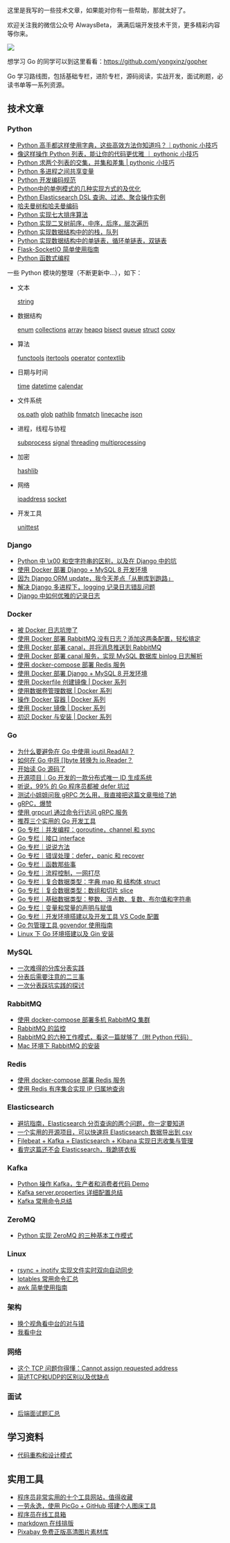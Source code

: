 这里是我写的一些技术文章，如果能对你有一些帮助，那就太好了。

欢迎关注我的微信公众号 AlwaysBeta， 满满后端开发技术干货，更多精彩内容等你来。

![](https://ww1.sinaimg.cn/large/0061a0TTgy1gaqr087j9xj3076076wex.jpg)

想学习 Go 的同学可以到这里看看：https://github.com/yongxinz/gopher

Go 学习路线图，包括基础专栏，进阶专栏，源码阅读，实战开发，面试刷题，必读书单等一系列资源。

## 技术文章

### Python

- [Python 高手都这样使用字典，这些高效方法你知道吗？｜pythonic 小技巧](<https://github.com/yongxinz/tech-blog/blob/master/python/Python%20%E9%AB%98%E6%89%8B%E9%83%BD%E8%BF%99%E6%A0%B7%E4%BD%BF%E7%94%A8%E5%AD%97%E5%85%B8%EF%BC%8C%E8%BF%99%E4%BA%9B%E6%96%B9%E6%B3%95%E4%BD%A0%E9%83%BD%E7%9F%A5%E9%81%93%E5%90%97%EF%BC%9F%EF%BD%9Cpythonic%20%E5%B0%8F%E6%8A%80%E5%B7%A7.md>)
- [像这样操作 Python 列表，能让你的代码更优雅 ｜ pythonic 小技巧](<https://github.com/yongxinz/tech-blog/blob/master/python/%E5%83%8F%E8%BF%99%E6%A0%B7%E6%93%8D%E4%BD%9C%20Python%20%E5%88%97%E8%A1%A8%EF%BC%8C%E8%83%BD%E8%AE%A9%E4%BD%A0%E7%9A%84%E4%BB%A3%E7%A0%81%E6%9B%B4%E4%BC%98%E9%9B%85%20%EF%BD%9C%20pythonic%20%E5%B0%8F%E6%8A%80%E5%B7%A7.md>)
- [Python 求两个列表的交集，并集和差集 | pythonic 小技巧](<https://github.com/yongxinz/tech-blog/blob/master/python/Python%20%E6%B1%82%E4%B8%A4%E4%B8%AA%E5%88%97%E8%A1%A8%E7%9A%84%E4%BA%A4%E9%9B%86%EF%BC%8C%E5%B9%B6%E9%9B%86%E5%92%8C%E5%B7%AE%E9%9B%86%20%20pythonic%20%E5%B0%8F%E6%8A%80%E5%B7%A7.md>)
- [Python 多进程之间共享变量](<https://github.com/yongxinz/tech-blog/blob/master/python/Python 多进程之间共享变量.md>)
- [Python 开发编码规范](<https://github.com/yongxinz/tech-blog/blob/master/python/Python%20%E5%BC%80%E5%8F%91%E7%BC%96%E7%A0%81%E8%A7%84%E8%8C%83.md>)
- [Python中的单例模式的几种实现方式的及优化](https://www.cnblogs.com/huchong/p/8244279.html)
- [Python Elasticsearch DSL 查询、过滤、聚合操作实例](<https://github.com/yongxinz/tech-blog/blob/master/Python%20Elasticsearch%20DSL%20%E6%9F%A5%E8%AF%A2%E3%80%81%E8%BF%87%E6%BB%A4%E3%80%81%E8%81%9A%E5%90%88%E6%93%8D%E4%BD%9C%E5%AE%9E%E4%BE%8B.md>)
- [哈夫曼树和哈夫曼编码](<https://github.com/yongxinz/tech-blog/blob/master/%E5%93%88%E5%A4%AB%E6%9B%BC%E6%A0%91%E5%92%8C%E5%93%88%E5%A4%AB%E6%9B%BC%E7%BC%96%E7%A0%81.md>)
- [Python 实现七大排序算法](<https://github.com/yongxinz/tech-blog/blob/master/python/Python%20%E5%AE%9E%E7%8E%B0%E4%B8%83%E5%A4%A7%E6%8E%92%E5%BA%8F%E7%AE%97%E6%B3%95.md>)
- [Python 实现二叉树前序，中序，后序，层次遍历](<https://github.com/yongxinz/tech-blog/blob/master/python/Python%20%E5%AE%9E%E7%8E%B0%E4%BA%8C%E5%8F%89%E6%A0%91%E5%89%8D%E5%BA%8F%EF%BC%8C%E4%B8%AD%E5%BA%8F%EF%BC%8C%E5%90%8E%E5%BA%8F%EF%BC%8C%E5%B1%82%E6%AC%A1%E9%81%8D%E5%8E%86.md>)
- [Python 实现数据结构中的的栈，队列](<https://github.com/yongxinz/tech-blog/blob/master/python/Python%20%E5%AE%9E%E7%8E%B0%E6%95%B0%E6%8D%AE%E7%BB%93%E6%9E%84%E4%B8%AD%E7%9A%84%E7%9A%84%E6%A0%88%EF%BC%8C%E9%98%9F%E5%88%97.md>)
- [Python 实现数据结构中的单链表，循环单链表，双链表](<https://github.com/yongxinz/tech-blog/blob/master/python/Python%20%E5%AE%9E%E7%8E%B0%E6%95%B0%E6%8D%AE%E7%BB%93%E6%9E%84%E4%B8%AD%E7%9A%84%E5%8D%95%E9%93%BE%E8%A1%A8%EF%BC%8C%E5%BE%AA%E7%8E%AF%E5%8D%95%E9%93%BE%E8%A1%A8%EF%BC%8C%E5%8F%8C%E9%93%BE%E8%A1%A8.md>)
- [Flask-SocketIO 简单使用指南](https://github.com/yongxinz/tech-blog/blob/master/Flask-SocketIO%20%E7%AE%80%E5%8D%95%E4%BD%BF%E7%94%A8%E6%8C%87%E5%8D%97.md)
- [Python 函数式编程](https://github.com/yongxinz/tech-blog/blob/master/Python%20%E5%87%BD%E6%95%B0%E5%BC%8F%E7%BC%96%E7%A8%8B.md)

一些 Python 模块的整理（不断更新中...），如下：

- 文本

  [string](https://github.com/yongxinz/tech-blog/blob/master/python-module/%E6%AF%8F%E5%91%A8%E4%B8%80%E4%B8%AA%20Python%20%E6%A8%A1%E5%9D%97%20string.md)

- 数据结构

  [enum][1]   [collections][2]   [array][3]   [heapq][4]   [bisect][5] [queue][6]   [struct][7] [copy][8]

- 算法

  [functools][9] [itertools][10]       [operator][11] 	[contextlib](https://github.com/yongxinz/tech-blog/blob/master/python-module/%E6%AF%8F%E5%91%A8%E4%B8%80%E4%B8%AA%20Python%20%E6%A8%A1%E5%9D%97%20contextlib.md)

- 日期与时间

  [time][12]   [datetime][13] [calendar][14]

- 文件系统

  [os.path](https://github.com/yongxinz/tech-blog/blob/master/python-module/%E6%AF%8F%E5%91%A8%E4%B8%80%E4%B8%AA%20Python%20%E6%A8%A1%E5%9D%97%20os.path.md)	[glob](https://github.com/yongxinz/tech-blog/blob/master/python-module/%E6%AF%8F%E5%91%A8%E4%B8%80%E4%B8%AA%20Python%20%E6%A8%A1%E5%9D%97%20glob.md)	[pathlib](https://github.com/yongxinz/tech-blog/blob/master/python-module/%E6%AF%8F%E5%91%A8%E4%B8%80%E4%B8%AA%20Python%20%E6%A8%A1%E5%9D%97%20pathlib.md)	[fnmatch](https://github.com/yongxinz/tech-blog/blob/master/python-module/%E6%AF%8F%E5%91%A8%E4%B8%80%E4%B8%AA%20Python%20%E6%A8%A1%E5%9D%97%20fnmatch.md)	[linecache](https://github.com/yongxinz/tech-blog/blob/master/python-module/%E6%AF%8F%E5%91%A8%E4%B8%80%E4%B8%AA%20Python%20%E6%A8%A1%E5%9D%97%20linecache.md)	[json](<https://github.com/yongxinz/tech-blog/blob/master/python-module/%E6%AF%8F%E5%91%A8%E4%B8%80%E4%B8%AA%20Python%20%E6%A8%A1%E5%9D%97%20json.md>)

- 进程，线程与协程

  [subprocess][15]   [signal][16] [threading][17]   [multiprocessing][18]

- 加密

  [hashlib](https://github.com/yongxinz/tech-blog/blob/master/python-module/%E6%AF%8F%E5%91%A8%E4%B8%80%E4%B8%AA%20Python%20%E6%A8%A1%E5%9D%97%20hashlib.md)

- 网络

  [ipaddress][19] [socket][20]

- 开发工具

  [unittest][21]

### Django

- [Python 中 \x00 和空字符串的区别，以及在 Django 中的坑](https://github.com/yongxinz/tech-blog/blob/master/django/Python%20%E4%B8%AD%20x00%20%E5%92%8C%E7%A9%BA%E5%AD%97%E7%AC%A6%E4%B8%B2%E7%9A%84%E5%8C%BA%E5%88%AB%EF%BC%8C%E4%BB%A5%E5%8F%8A%E5%9C%A8%20Django%20%E4%B8%AD%E7%9A%84%E5%9D%91.md)
- [使用 Docker 部署 Django + MySQL 8 开发环境](<https://github.com/yongxinz/tech-blog/blob/master/docker/使用 Docker 部署 Django %2B MySQL 8 开发环境.md>)
- [因为 Django ORM update，我今天差点「从删库到跑路」](<https://github.com/yongxinz/tech-blog/blob/master/django/因为 Django ORM update，我今天差点「从删库到跑路」.md>)
- [解决 Django 多进程下，logging 记录日志错乱问题](<https://github.com/yongxinz/tech-blog/blob/master/django/%E8%A7%A3%E5%86%B3%20Django%20%E5%A4%9A%E8%BF%9B%E7%A8%8B%E4%B8%8B%EF%BC%8Clogging%20%E8%AE%B0%E5%BD%95%E6%97%A5%E5%BF%97%E6%B7%B7%E4%B9%B1%E9%97%AE%E9%A2%98.md>)
- [Django 中如何优雅的记录日志](<https://github.com/yongxinz/tech-blog/blob/master/django/Django%20%E4%B8%AD%E5%A6%82%E4%BD%95%E4%BC%98%E9%9B%85%E7%9A%84%E8%AE%B0%E5%BD%95%E6%97%A5%E5%BF%97.md>)

### Docker

- [被 Docker 日志坑惨了](https://mp.weixin.qq.com/s/3Tkc15dTCEDUAZaZ88pcSQ)
- [使用 Docker 部署 RabbitMQ 没有日志？添加这两条配置，轻松搞定](<https://github.com/yongxinz/tech-blog/blob/master/docker/%E4%BD%BF%E7%94%A8%20Docker%20%E9%83%A8%E7%BD%B2%20RabbitMQ%20%E6%B2%A1%E6%9C%89%E6%97%A5%E5%BF%97%EF%BC%9F%E6%B7%BB%E5%8A%A0%E8%BF%99%E4%B8%A4%E6%9D%A1%E9%85%8D%E7%BD%AE%EF%BC%8C%E8%BD%BB%E6%9D%BE%E6%90%9E%E5%AE%9A.md>)
- [使用 Docker 部署 canal，并将消息推送到 RabbitMQ](<https://github.com/yongxinz/tech-blog/blob/master/docker/%E4%BD%BF%E7%94%A8%20Docker%20%E9%83%A8%E7%BD%B2%20canal%EF%BC%8C%E5%B9%B6%E5%B0%86%E6%B6%88%E6%81%AF%E6%8E%A8%E9%80%81%E5%88%B0%20RabbitMQ.md>)
- [使用 Docker 部署 canal 服务，实现 MySQL 数据库 binlog 日志解析](<https://github.com/yongxinz/tech-blog/blob/master/docker/%E4%BD%BF%E7%94%A8%20Docker%20%E9%83%A8%E7%BD%B2%20canal%20%E6%9C%8D%E5%8A%A1%EF%BC%8C%E5%AE%9E%E7%8E%B0%20MySQL%20%E6%95%B0%E6%8D%AE%E5%BA%93%20binlog%20%E6%97%A5%E5%BF%97%E8%A7%A3%E6%9E%90.md>)
- [使用 docker-compose 部署 Redis 服务](<https://github.com/yongxinz/tech-blog/blob/master/docker/%E4%BD%BF%E7%94%A8%20docker-compose%20%E9%83%A8%E7%BD%B2%20Redis%20%E6%9C%8D%E5%8A%A1.md>)
- [使用 Docker 部署 Django + MySQL 8 开发环境](<https://github.com/yongxinz/tech-blog/blob/master/docker/使用 Docker 部署 Django %2B MySQL 8 开发环境.md>)
- [使用 Dockerfile 创建镜像 | Docker 系列](<https://github.com/yongxinz/tech-blog/blob/master/docker/使用 Dockerfile 创建镜像  Docker 系列.md>)
- [使用数据卷管理数据 | Docker 系列](<https://github.com/yongxinz/tech-blog/blob/master/docker/使用数据卷管理数据  Docker 系列.md>)
- [操作 Docker 容器 | Docker 系列](<https://github.com/yongxinz/tech-blog/blob/master/docker/操作 Docker 容器  Docker 系列.md>)
- [使用 Docker 镜像 | Docker 系列](<https://github.com/yongxinz/tech-blog/blob/master/docker/使用 Docker 镜像  Docker 系列.md>)
- [初识 Docker 与安装 | Docker 系列](<https://github.com/yongxinz/tech-blog/blob/master/docker/初识 Docker 与安装  Docker 系列.md>)

### Go

- [为什么要避免在 Go 中使用 ioutil.ReadAll？](https://mp.weixin.qq.com/s/e2A3ME4vhOK2S3hLEJtPsw)
- [如何在 Go 中将 []byte 转换为 io.Reader？](https://mp.weixin.qq.com/s/nFkob92GOs6Gp75pxA5wCQ)
- [开始读 Go 源码了](https://mp.weixin.qq.com/s/iPM-mPOepRuDqkBtcnG1ww)
- [开源项目｜Go 开发的一款分布式唯一 ID 生成系统](https://mp.weixin.qq.com/s/tCGYTlB4nJH1ClViFQJ6Cw)
- [听说，99% 的 Go 程序员都被 defer 坑过](https://mp.weixin.qq.com/s/1T6Z74Wri27Ap8skeJiyWQ)
- [测试小姐姐问我 gRPC 怎么用，我直接把这篇文章甩给了她](https://mp.weixin.qq.com/s/qdI2JqpMq6t2KN1byHaNCQ)
- [gRPC，爆赞](https://mp.weixin.qq.com/s/1Xbca4Dv0akonAZerrChgA)
- [使用 grpcurl 通过命令行访问 gRPC 服务](https://mp.weixin.qq.com/s/GShwcGCopXVmxCKnYf5FhA)
- [推荐三个实用的 Go 开发工具](<https://github.com/yongxinz/gopher/blob/main/blog/01-%E6%8E%A8%E8%8D%90%E4%B8%89%E4%B8%AA%E5%AE%9E%E7%94%A8%E7%9A%84%20Go%20%E5%BC%80%E5%8F%91%E5%B7%A5%E5%85%B7.md>)
- [Go 专栏｜并发编程：goroutine，channel 和 sync](https://mp.weixin.qq.com/s/VG4CSfT2OfxA6nfygWLSyw)
- [Go 专栏｜接口 interface](<https://github.com/yongxinz/gopher/blob/main/sc/09-%E6%8E%A5%E5%8F%A3%20interface.md>)
- [Go 专栏｜说说方法](<https://github.com/yongxinz/gopher/blob/main/sc/08-%E8%AF%B4%E8%AF%B4%E6%96%B9%E6%B3%95.md>)
- [Go 专栏｜错误处理：defer，panic 和 recover](<https://github.com/yongxinz/gopher/blob/main/sc/07-%E9%94%99%E8%AF%AF%E5%A4%84%E7%90%86%EF%BC%9Adefer%EF%BC%8Cpanic%20%E5%92%8C%20recover.md>)
- [Go 专栏｜函数那些事](<https://github.com/yongxinz/gopher/blob/main/sc/06-%E5%87%BD%E6%95%B0%E9%82%A3%E4%BA%9B%E4%BA%8B.md>)
- [Go 专栏｜流程控制，一网打尽](<https://github.com/yongxinz/gopher/blob/main/sc/05-%E6%B5%81%E7%A8%8B%E6%8E%A7%E5%88%B6%EF%BC%8C%E4%B8%80%E7%BD%91%E6%89%93%E5%B0%BD.md>)
- [Go 专栏｜复合数据类型：字典 map 和 结构体 struct](<https://github.com/yongxinz/gopher/blob/main/sc/04-%E5%A4%8D%E5%90%88%E6%95%B0%E6%8D%AE%E7%B1%BB%E5%9E%8B%EF%BC%9A%E5%AD%97%E5%85%B8%20map%20%E5%92%8C%20%E7%BB%93%E6%9E%84%E4%BD%93%20struct.md>)
- [Go 专栏｜复合数据类型：数组和切片 slice](<https://github.com/yongxinz/gopher/blob/main/sc/03-%E5%A4%8D%E5%90%88%E6%95%B0%E6%8D%AE%E7%B1%BB%E5%9E%8B%EF%BC%9A%E6%95%B0%E7%BB%84%E5%92%8C%E5%88%87%E7%89%87%20slice.md>)
- [Go 专栏｜基础数据类型：整数、浮点数、复数、布尔值和字符串](<https://github.com/yongxinz/gopher/blob/main/sc/02-%E5%9F%BA%E7%A1%80%E6%95%B0%E6%8D%AE%E7%B1%BB%E5%9E%8B%EF%BC%9A%E6%95%B4%E6%95%B0%E3%80%81%E6%B5%AE%E7%82%B9%E6%95%B0%E3%80%81%E5%A4%8D%E6%95%B0%E3%80%81%E5%B8%83%E5%B0%94%E5%80%BC%E5%92%8C%E5%AD%97%E7%AC%A6%E4%B8%B2.md>)
- [Go 专栏｜变量和常量的声明与赋值](<https://github.com/yongxinz/gopher/blob/main/sc/01-%E5%8F%98%E9%87%8F%E5%92%8C%E5%B8%B8%E9%87%8F%E7%9A%84%E5%A3%B0%E6%98%8E%E4%B8%8E%E8%B5%8B%E5%80%BC.md>)
- [Go 专栏｜开发环境搭建以及开发工具 VS Code 配置](<https://github.com/yongxinz/gopher/blob/main/sc/00-%E5%BC%80%E5%8F%91%E7%8E%AF%E5%A2%83%E6%90%AD%E5%BB%BA%E4%BB%A5%E5%8F%8A%E5%BC%80%E5%8F%91%E5%B7%A5%E5%85%B7%20VS%20Code%20%E9%85%8D%E7%BD%AE.md>)
- [Go 包管理工具 govendor 使用指南](https://github.com/yongxinz/tech-blog/blob/master/Go%20%E5%8C%85%E7%AE%A1%E7%90%86%E5%B7%A5%E5%85%B7%20govendor%20%E4%BD%BF%E7%94%A8%E6%8C%87%E5%8D%97.md)
- [Linux 下 Go 环境搭建以及 Gin 安装][23]

### MySQL

- [一次难得的分库分表实践](https://crossoverjie.top/2019/07/24/framework-design/sharding-db-03/)
- [分表后需要注意的二三事](https://crossoverjie.top/2019/06/13/framework-design/sharding-db-02/)
- [一次分表踩坑实践的探讨](https://crossoverjie.top/2019/04/16/framework-design/sharding-db/)

### RabbitMQ

- [使用 docker-compose 部署多机 RabbitMQ 集群](<https://github.com/yongxinz/tech-blog/blob/master/rabbitmq/%E4%BD%BF%E7%94%A8%20docker-compose%20%E9%83%A8%E7%BD%B2%20RabbitMQ%20%E9%9B%86%E7%BE%A4.md>)
- [RabbitMQ 的监控](<https://github.com/yongxinz/tech-blog/blob/master/rabbitmq/RabbitMQ%20%E7%9A%84%E7%9B%91%E6%8E%A7.md>)
- [RabbitMQ 的六种工作模式，看这一篇就够了（附 Python 代码）](<https://github.com/yongxinz/tech-blog/blob/master/rabbitmq/RabbitMQ%20%E7%9A%84%E5%85%AD%E7%A7%8D%E5%B7%A5%E4%BD%9C%E6%A8%A1%E5%BC%8F%EF%BC%8C%E7%9C%8B%E8%BF%99%E4%B8%80%E7%AF%87%E5%B0%B1%E5%A4%9F%E4%BA%86%EF%BC%88%E9%99%84%20Python%20%E4%BB%A3%E7%A0%81%EF%BC%89.md>)
- [Mac 环境下 RabbitMQ 的安装](<https://github.com/yongxinz/tech-blog/blob/master/rabbitmq/Mac%20%E7%8E%AF%E5%A2%83%E4%B8%8B%20RabbitMQ%20%E7%9A%84%E5%AE%89%E8%A3%85.md>)

### Redis

- [使用 docker-compose 部署 Redis 服务](<https://github.com/yongxinz/tech-blog/blob/master/docker/%E4%BD%BF%E7%94%A8%20docker-compose%20%E9%83%A8%E7%BD%B2%20Redis%20%E6%9C%8D%E5%8A%A1.md>)
- [使用 Redis 有序集合实现 IP 归属地查询](<https://github.com/yongxinz/tech-blog/blob/master/%E4%BD%BF%E7%94%A8%20Redis%20%E6%9C%89%E5%BA%8F%E9%9B%86%E5%90%88%E5%AE%9E%E7%8E%B0%20IP%20%E5%BD%92%E5%B1%9E%E5%9C%B0%E6%9F%A5%E8%AF%A2.md>)

### Elasticsearch

- [避坑指南，Elasticsearch 分页查询的两个问题，你一定要知道](<https://github.com/yongxinz/tech-blog/blob/master/%E9%81%BF%E5%9D%91%E6%8C%87%E5%8D%97%EF%BC%8CElasticsearch%20%E5%88%86%E9%A1%B5%E6%9F%A5%E8%AF%A2%E7%9A%84%E4%B8%A4%E4%B8%AA%E9%97%AE%E9%A2%98%EF%BC%8C%E4%BD%A0%E4%B8%80%E5%AE%9A%E8%A6%81%E7%9F%A5%E9%81%93.md>)
- [一个实用的开源项目，可以快速将 Elasticsearch 数据导出到 csv](<https://github.com/yongxinz/tech-blog/blob/master/一个实用的开源项目，可以快速将 Elasticsearch 数据导出到 csv.md>)
- [Filebeat + Kafka + Elasticsearch + Kibana 实现日志收集与管理](<https://github.com/yongxinz/tech-blog/blob/master/Filebeat%20%2B%20Kafka%20%2B%20Elasticsearch%20%2B%20Kibana%20%E5%AE%9E%E7%8E%B0%E6%97%A5%E5%BF%97%E6%94%B6%E9%9B%86%E4%B8%8E%E7%AE%A1%E7%90%86.md>)
- [看完这篇还不会 Elasticsearch，我跪搓衣板](https://mp.weixin.qq.com/s?__biz=MzIxMTE0ODU5NQ==&mid=2650238166&idx=1&sn=f93737fbf547b4cbf5249ad6109d3496&chksm=8f5a068ab82d8f9ce9062aa43568c14cf2e167b04827cbfdfe3633862c0fc039a59d78911202&scene=0&xtrack=1#rd)

### Kafka

- [Python 操作 Kafka，生产者和消费者代码 Demo](<https://github.com/yongxinz/tech-blog/blob/master/kafka/Python%20%E6%93%8D%E4%BD%9C%20Kafka%EF%BC%8C%E7%94%9F%E4%BA%A7%E8%80%85%E5%92%8C%E6%B6%88%E8%B4%B9%E8%80%85%E4%BB%A3%E7%A0%81%20Demo.md>)
- [Kafka server.properties 详细配置总结](<https://github.com/yongxinz/tech-blog/blob/master/kafka/Kafka%20server.properties%20%E8%AF%A6%E7%BB%86%E9%85%8D%E7%BD%AE%E6%80%BB%E7%BB%93.md>)
- [Kafka 常用命令总结](<https://github.com/yongxinz/tech-blog/blob/master/kafka/Kafka%20%E5%B8%B8%E7%94%A8%E5%91%BD%E4%BB%A4%E6%80%BB%E7%BB%93.md>)

### ZeroMQ

- [Python 实现 ZeroMQ 的三种基本工作模式](<https://github.com/yongxinz/tech-blog/blob/master/Python%20%E5%AE%9E%E7%8E%B0%20ZeroMQ%20%E7%9A%84%E4%B8%89%E7%A7%8D%E5%9F%BA%E6%9C%AC%E5%B7%A5%E4%BD%9C%E6%A8%A1%E5%BC%8F.md>)

### Linux

- [rsync + inotify 实现文件实时双向自动同步](https://github.com/yongxinz/tech-blog/blob/master/rsync%20%2B%20inotify%20%E5%AE%9E%E7%8E%B0%E6%96%87%E4%BB%B6%E5%AE%9E%E6%97%B6%E5%8F%8C%E5%90%91%E8%87%AA%E5%8A%A8%E5%90%8C%E6%AD%A5.md)
- [Iptables 常用命令汇总](<https://github.com/yongxinz/tech-blog/blob/master/Iptables%20%E5%B8%B8%E7%94%A8%E5%91%BD%E4%BB%A4%E6%B1%87%E6%80%BB.md>)
- [awk 简单使用指南](<https://github.com/yongxinz/tech-blog/blob/master/awk%20%E7%AE%80%E5%8D%95%E4%BD%BF%E7%94%A8%E6%8C%87%E5%8D%97.md>) 

### 架构

- [换个视角看中台的对与错](https://mp.weixin.qq.com/s/HSFltXtFbmg1vKANqdaD-A)
- [我看中台](https://mp.weixin.qq.com/s/fQ98fe3XH6imxzNhwiNaNA)

### 网络

- [这个 TCP 问题你得懂：Cannot assign requested address](https://mp.weixin.qq.com/s/-cThzr5N2w3IEYYf-duCDA)
- [简述TCP和UDP的区别以及优缺点](https://github.com/yongxinz/tech-blog/blob/master/TCP和UDP的一些优缺点和区别.md)

### 面试

- [后端面试题汇总](https://github.com/yongxinz/back-end-interview)

## 学习资料

- [代码重构和设计模式](https://refactoringguru.cn/)

## 实用工具

- [程序员非常实用的十个工具网站，值得收藏](https://mp.weixin.qq.com/s/0jUnAGv59EahJ5m8MevUIw)
- [一劳永逸，使用 PicGo + GitHub 搭建个人图床工具](https://mp.weixin.qq.com/s/AMpRm2s_wyLZ48fkRhkqgQ)
- [程序员在线工具箱](https://tool.lu/)
- [markdown 在线排版](http://md.aclickall.com/)
- [Pixabay 免费正版高清图片素材库](https://pixabay.com/)

[1]:	https://github.com/yongxinz/tech-blog/blob/master/python-module/%E6%AF%8F%E5%91%A8%E4%B8%80%E4%B8%AA%20Python%20%E6%A8%A1%E5%9D%97%20%20enum.md
[2]:	https://github.com/yongxinz/tech-blog/blob/master/python-module/%E6%AF%8F%E5%91%A8%E4%B8%80%E4%B8%AA%20Python%20%E6%A8%A1%E5%9D%97%20%20collections.md
[3]:	https://github.com/yongxinz/tech-blog/blob/master/python-module/%E6%AF%8F%E5%91%A8%E4%B8%80%E4%B8%AA%20Python%20%E6%A8%A1%E5%9D%97%20%20array.md
[4]:	https://github.com/yongxinz/tech-blog/blob/master/python-module/%E6%AF%8F%E5%91%A8%E4%B8%80%E4%B8%AA%20Python%20%E6%A8%A1%E5%9D%97%20%20heapq.md
[5]:	https://github.com/yongxinz/tech-blog/blob/master/python-module/%E6%AF%8F%E5%91%A8%E4%B8%80%E4%B8%AA%20Python%20%E6%A8%A1%E5%9D%97%20%20bisect.md
[6]:	https://github.com/yongxinz/tech-blog/blob/master/python-module/%E6%AF%8F%E5%91%A8%E4%B8%80%E4%B8%AA%20Python%20%E6%A8%A1%E5%9D%97%20%20Queue.md
[7]:	https://github.com/yongxinz/tech-blog/blob/master/python-module/%E6%AF%8F%E5%91%A8%E4%B8%80%E4%B8%AA%20Python%20%E6%A8%A1%E5%9D%97%20%20struct.md
[8]:	https://github.com/yongxinz/tech-blog/blob/master/python-module/%E6%AF%8F%E5%91%A8%E4%B8%80%E4%B8%AA%20Python%20%E6%A8%A1%E5%9D%97%20%20copy.md
[9]:	https://github.com/yongxinz/tech-blog/blob/master/python-module/%E6%AF%8F%E5%91%A8%E4%B8%80%E4%B8%AA%20Python%20%E6%A8%A1%E5%9D%97%20%20functools.md
[10]:	https://github.com/yongxinz/tech-blog/blob/master/python-module/%E6%AF%8F%E5%91%A8%E4%B8%80%E4%B8%AA%20Python%20%E6%A8%A1%E5%9D%97%20%20itertools.md
[11]:	https://github.com/yongxinz/tech-blog/blob/master/python-module/%E6%AF%8F%E5%91%A8%E4%B8%80%E4%B8%AA%20Python%20%E6%A8%A1%E5%9D%97%20%20operator.md
[12]:	https://github.com/yongxinz/tech-blog/blob/master/python-module/%E6%AF%8F%E5%91%A8%E4%B8%80%E4%B8%AA%20Python%20%E6%A8%A1%E5%9D%97%20%20time.md
[13]:	https://github.com/yongxinz/tech-blog/blob/master/python-module/%E6%AF%8F%E5%91%A8%E4%B8%80%E4%B8%AA%20Python%20%E6%A8%A1%E5%9D%97%20%20datetime.md
[14]:	https://github.com/yongxinz/tech-blog/blob/master/python-module/%E6%AF%8F%E5%91%A8%E4%B8%80%E4%B8%AA%20Python%20%E6%A8%A1%E5%9D%97%20%20calendar.md
[15]:	https://github.com/yongxinz/tech-blog/blob/master/python-module/%E6%AF%8F%E5%91%A8%E4%B8%80%E4%B8%AA%20Python%20%E6%A8%A1%E5%9D%97%20%20subprocess.md
[16]:	https://github.com/yongxinz/tech-blog/blob/master/python-module/%E6%AF%8F%E5%91%A8%E4%B8%80%E4%B8%AA%20Python%20%E6%A8%A1%E5%9D%97%20%20signal.md
[17]:	https://github.com/yongxinz/tech-blog/blob/master/python-module/%E6%AF%8F%E5%91%A8%E4%B8%80%E4%B8%AA%20Python%20%E6%A8%A1%E5%9D%97%20%20threading.md
[18]:	https://github.com/yongxinz/tech-blog/blob/master/python-module/%E6%AF%8F%E5%91%A8%E4%B8%80%E4%B8%AA%20Python%20%E6%A8%A1%E5%9D%97%20%20multiprocessing.md
[19]:	https://github.com/yongxinz/tech-blog/blob/master/python-module/%E6%AF%8F%E5%91%A8%E4%B8%80%E4%B8%AA%20Python%20%E6%A8%A1%E5%9D%97%20%20ipaddress.md
[20]:	https://github.com/yongxinz/tech-blog/blob/master/python-module/%E6%AF%8F%E5%91%A8%E4%B8%80%E4%B8%AA%20Python%20%E6%A8%A1%E5%9D%97%20%20socket.md
[21]:	https://github.com/yongxinz/tech-blog/blob/master/python-module/%E6%AF%8F%E5%91%A8%E4%B8%80%E4%B8%AA%20Python%20%E6%A8%A1%E5%9D%97%20%20unittest.md
[23]:	https://github.com/yongxinz/tech-blog/blob/master/Linux%20%E4%B8%8B%20Go%20%E7%8E%AF%E5%A2%83%E6%90%AD%E5%BB%BA%E4%BB%A5%E5%8F%8A%20Gin%20%E5%AE%89%E8%A3%85.md